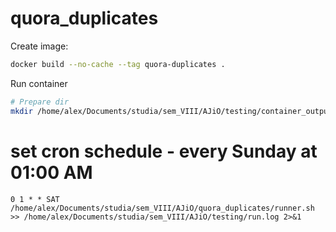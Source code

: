# quora_duplicates

Create image:
```bash
docker build --no-cache --tag quora-duplicates .
```
Run container
```bash
# Prepare dir
mkdir /home/alex/Documents/studia/sem_VIII/AJiO/testing/container_output
```

# set cron schedule - every Sunday at 01:00 AM
```
0 1 * * SAT /home/alex/Documents/studia/sem_VIII/AJiO/quora_duplicates/runner.sh >> /home/alex/Documents/studia/sem_VIII/AJiO/testing/run.log 2>&1
```
